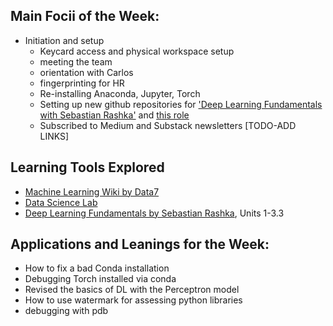 ## Main Focii of the Week:
- Initiation and setup
    - Keycard access and physical workspace setup
    - meeting the team
    - orientation with Carlos
    - fingerprinting for HR
    - Re-installing Anaconda, Jupyter, Torch
    - Setting up new github repositories for ['Deep Learning Fundamentals with Sebastian Rashka'](https://github.com/meghavarshini/deep_learning_fundamentals) and [this role](https://github.com/meghavarshini/data7_gra_updates)
    - Subscribed to Medium and Substack newsletters [TODO-ADD LINKS]
## Learning Tools Explored
- [Machine Learning Wiki by Data7](https://github.com/ua-data7/LearningResources/wiki/Machine-Learning)
- [Data Science Lab](https://github.com/clizarraga-UAD7/DataScienceLab/wiki)
- [Deep Learning Fundamentals by Sebastian Rashka](https://lightning.ai/courses/deep-learning-fundamentals/3-0-overview-model-training-in-pytorch/3-3-model-training-with-stochastic-gradient-descent-part-1-4/), Units 1-3.3
## Applications and Leanings for the Week:
- How to fix a bad Conda installation
- Debugging Torch installed via conda
- Revised the basics of DL with the Perceptron model
- How to use watermark for assessing python libraries
- debugging with pdb
